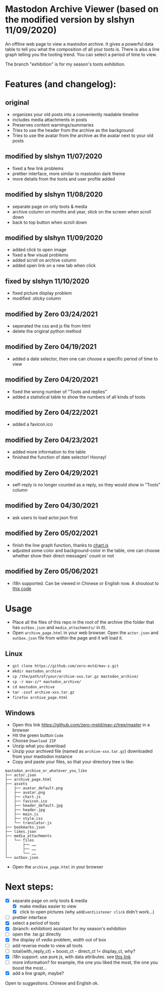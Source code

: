 # Mastodon Archive Viewer (based on the modified version by slshyn 11/09/2020)
An offline web page to view a mastodon archive. It gives a powerful data table to tell you what the composition of all your toots is. There is also a line graph telling you the tooting trend. You can select a period of time to view.

The branch "exhibition" is for my season's toots exhibition.

# Features (and changelog):
## original
* organizes your old posts into a conveniently readable timeline
* includes media attachments in posts
* Preserves content warnings/summaries
* Tries to use the header from the archive as the background
* Tries to use the avatar from the archive as the avatar next to your old posts
## modified by slshyn 11/07/2020 
* fixed a few link problems
* prettier interface, more similar to mastodon dark theme
* more details from the toots and user profile added
## modified by slshyn 11/08/2020 
* separate page on only toots & media
* archive column on months and year, stick on the screen when scroll down
* back to top button when scroll down
## modified by slshyn 11/09/2020 
* added click to open image
* fixed a few visual problems
* added scroll on archive column
* added open link on a new tab when click
## fixed by slshyn 11/10/2020 
* fixed picture display problem
* modified .sticky column
## modified by Zero 03/24/2021
* seperated the css and js file from html
* delete the original python method
## modified by Zero 04/19/2021
* added a date selector, then one can choose a specific period of time to view
## modified by Zero 04/20/2021
* fixed the wrong number of "Toots and replies"
* added a statistical table to show the numbers of all kinds of toots
## modified by Zero 04/22/2021
* added a favicon.ico
## modified by Zero 04/23/2021
* added more information to the table
* finished the function of date selector! Hooray!
## modified by Zero 04/29/2021
* self-reply is no longer counted as a reply, so they would show in "Toots" column
## modified by Zero 04/30/2021
* ask users to load actor.json first
## modified by Zero 05/02/2021
* finish the line graph function, thanks to [chart.js](https://www.chartjs.org/)
* adjusted some color and background-color in the table, one can choose whether show their direct messages' count or not
## modified by Zero 05/06/2021
* i18n supported. Can be viewed in Chinese or English now. A shoutout to [this code](https://codesandbox.io/s/ipfeu)

# Usage
* Place all the files of this repo in the root of the archive (the folder that has `outbox.json` and `media_attachments/` in it).
* Open `archive_page.html` in your web browser. Open the `actor.json` and `outbox.json` file from within the page and it will load it.

## Linux
* `git clone https://github.com/zero-mstd/mav-z.git`
* `mkdir mastodon_archive`
* `cp /the/path/of/your/archive-xxx.tar.gz mastodon_archive/`
* `cp -r mav-z/* mastodon_archive/`
* `cd mastodon_archive`
* `tar -zxvf archive-xxx.tar.gz`
* `firefox archive_page.html`

## Windows
* Open this link <https://github.com/zero-mstd/mav-z/tree/master> in a browser
* Hit the green button `Code`
* Choose `Download ZIP`
* Unzip what you download
* Unzip your archived file (named as `archive-xxx.tar.gz`) downloaded from your mastodon instance
* Copy and paste your files, so that your directory tree is like:
```
mastodon_archive_or_whatever_you_like
├── actor.json
├── archive_page.html
├── assets
│   ├── avatar_default.png
│   ├── avatar.png
│   ├── chart.js
│   ├── favicon.ico
│   ├── header_default.jpg
│   ├── header.jpg
│   ├── main.js
│   ├── style.css
│   └── translator.js
├── bookmarks.json
├── likes.json
├── media_attachments
│   └── files
│       ├── ……
│       ├── ……
│       └── ……
└── outbox.json
```
* Open the `archive_page.html` in your browser

# Next steps:

- [x] separate page on only toots & media
	- [x] make medias easier to view
	- [x] click to open pictures (why `addEventListener click` didn't work...)
- [ ] prettier interface
- [x] select a period of toots
- [x]  (branch: exhibition) assistant for my season's exhibition
- [ ] open the .tar.gz directly
- [x] the display of vedio problem, width out of box
- [ ] add reverse mode to view all toots
- [ ] total(with_reply_ct) + boost_ct - direct_ct != display_ct, why?
- [x] i18n support. use pure js, with data attributes. see [this link](https://codeburst.io/translating-your-website-in-pure-javascript-98b9fa4ce427)
- [ ] more information? for example, the one you liked the most, the one you boost the most…
- [x] add a line graph, maybe?

Open to suggestions. Chinese and English ok.
